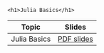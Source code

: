
~~~
<h1>Julia Basics</h1>
~~~


Topic | Slides
:-----: | :--------:
Julia Basics  | [PDF slides](../slides/main_02.pdf)



